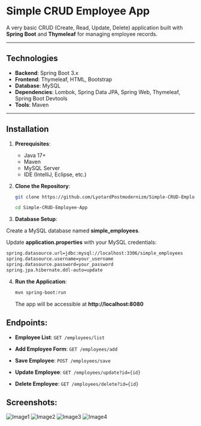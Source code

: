 # Simple CRUD Employee App

A very basic CRUD (Create, Read, Update, Delete) application built with **Spring Boot** and **Thymeleaf** for managing employee records.

---

## Technologies
- **Backend**: Spring Boot 3.x
- **Frontend**: Thymeleaf, HTML, Bootstrap
- **Database**: MySQL
- **Dependencies**: Lombok, Spring Data JPA, Spring Web, Thymeleaf, Spring Boot Devtools
- **Tools**: Maven

---

## Installation
1. **Prerequisites**:
   - Java 17+
   - Maven
   - MySQL Server
   - IDE (IntelliJ, Eclipse, etc.)

2. **Clone the Repository**:
   ```bash
   git clone https://github.com/LyotardPostmodernizm/Simple-CRUD-Employee-App
   
   cd Simple-CRUD-Employee-App
   ```
 3. **Database Setup**:

Create a MySQL database named **simple_employees**.

Update **application.properties** with your MySQL credentials:

```bash
spring.datasource.url=jdbc:mysql://localhost:3306/simple_employees
spring.datasource.username=your_username
spring.datasource.password=your_password
spring.jpa.hibernate.ddl-auto=update
```
4. **Run the Application**:
   
   ```bash
   mvn spring-boot:run
   ```
   The app will be accessible at **http://localhost:8080**

## Endpoints:
- **Employee List**: ``` GET /employees/list ```

- **Add Employee Form**: ``` GET /employees/add ```

- **Save Employee**: ``` POST /employees/save ```

- **Update Employee**: ``` GET /employees/update?id={id} ```

- **Delete Employee**: ``` GET /employees/delete?id={id} ```

## Screenshots:
![Image1](https://github.com/user-attachments/assets/f9603163-c829-4530-bb53-4c823e0faf30)
![Image2](https://github.com/user-attachments/assets/6fd7574b-921f-49ad-acf6-16d5ab12327b)
![Image3](https://github.com/user-attachments/assets/10085e72-2f36-4f4b-87aa-9749f134947d)
![Image4](https://github.com/user-attachments/assets/c1a0604b-5f4a-4291-a2fa-ef346baa9a37)



